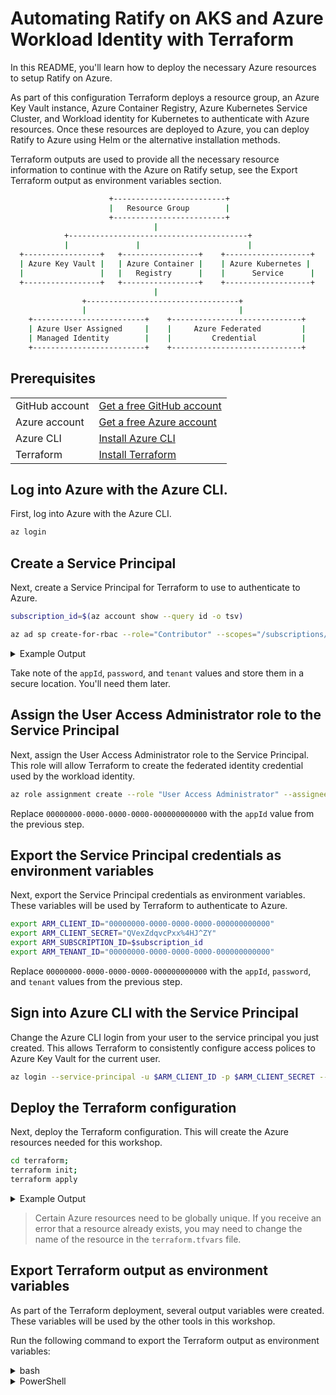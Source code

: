 # Automating Ratify on AKS and Azure Workload Identity with Terraform

In this README, you'll learn how to deploy the necessary Azure resources to setup Ratify on Azure.

As part of this configuration Terraform deploys a resource group, an Azure Key Vault instance, Azure Container Registry, Azure Kubernetes Service Cluster, and Workload identity for Kubernetes to authenticate with Azure resources. Once these resources are deployed to Azure, you can deploy Ratify to Azure using Helm or the alternative installation methods.

Terraform outputs are used to provide all the necessary resource information to continue with the Azure on Ratify setup, see the Export Terraform output as environment variables section.

```bash
                      +-------------------------+
                      |   Resource Group        |
                      +-------------------------+
                                |
            +----------------------------------------+
            |               |                        |
  +-----------------+   +-----------------+    +-------------------+
  | Azure Key Vault |   | Azure Container |    | Azure Kubernetes |
  |                 |   |   Registry      |    |      Service      |
  +-----------------+   +-----------------+    +-------------------+
                                |
                +----------------------------------+
                |                                  |
    +-------------------------+    +-----------------------------+
    | Azure User Assigned     |    |     Azure Federated         |
    | Managed Identity        |    |         Credential          |
    +-------------------------+    +-----------------------------+
```

## Prerequisites

| | |
|----------------------|------------------------------------------------------|
| GitHub account       | [Get a free GitHub account](https://github.com/join) |
| Azure account        | [Get a free Azure account](https://azure.microsoft.com/free) |
| Azure CLI            | [Install Azure CLI](https://docs.microsoft.com/en-us/cli/azure/install-azure-cli) |
| Terraform            | [Install Terraform](https://learn.hashicorp.com/tutorials/terraform/install-cli) |

## Log into Azure with the Azure CLI.

First, log into Azure with the Azure CLI.

```bash
az login
```

## Create a Service Principal

Next, create a Service Principal for Terraform to use to authenticate to Azure.

```bash
subscription_id=$(az account show --query id -o tsv)

az ad sp create-for-rbac --role="Contributor" --scopes="/subscriptions/$subscription_id"
```

<details>
<summary>Example Output</summary>

```output
{
  "appId": "00000000-0000-0000-0000-000000000000",
  "displayName": "azure-cli-2024-04-19-19-38-16",
  "name": "http://azure-cli-2024-04-19-19-38-16",
  "password": "QVexZdqvcPxx%4HJ^ZY",
  "tenant": "00000000-0000-0000-0000-000000000000"
}
```

</details>

Take note of the `appId`, `password`, and `tenant` values and store them in a secure location. You'll need them later.

## Assign the User Access Administrator role to the Service Principal

Next, assign the User Access Administrator role to the Service Principal. This role will allow Terraform to create the federated identity credential used by the workload identity.

```bash
az role assignment create --role "User Access Administrator" --assignee  "00000000-0000-0000-0000-000000000000" --scope "/subscriptions/$subscription_id"
```

Replace `00000000-0000-0000-0000-000000000000` with the `appId` value from the previous step.

## Export the Service Principal credentials as environment variables

Next, export the Service Principal credentials as environment variables. These variables will be used by Terraform to authenticate to Azure.

```bash
export ARM_CLIENT_ID="00000000-0000-0000-0000-000000000000"
export ARM_CLIENT_SECRET="QVexZdqvcPxx%4HJ^ZY"
export ARM_SUBSCRIPTION_ID=$subscription_id
export ARM_TENANT_ID="00000000-0000-0000-0000-000000000000"
```

Replace `00000000-0000-0000-0000-000000000000` with the `appId`, `password`, and `tenant` values from the previous step.

## Sign into Azure CLI with the Service Principal

Change the Azure CLI login from your user to the service principal you just created. This allows Terraform to consistently configure access polices to Azure Key Vault for the current user.

```bash
az login --service-principal -u $ARM_CLIENT_ID -p $ARM_CLIENT_SECRET --tenant $ARM_TENANT_ID
```

## Deploy the Terraform configuration

Next, deploy the Terraform configuration. This will create the Azure resources needed for this workshop.

```bash
cd terraform;
terraform init;
terraform apply
```

<details>
<summary>Example Output</summary>

```output
azurerm_resource_group.rg: Creating...
azurerm_resource_group.rg: Creation complete after 1s [id=/subscriptions/00000000-0000-0000-0000-000000000000/resourceGroups/rg]
azurerm_key_vault.kv: Creating...
azurerm_key_vault.kv: Creation complete after 4s [id=https://kv.vault.azure.net]
azurerm_user_assigned_identity.ua: Creating...
azurerm_user_assigned_identity.ua: Creation complete after 1s [id=/subscriptions/00000000-0000-0000-0000-000000000000/resourcegroups/rg/providers/Microsoft.ManagedIdentity/userAssignedIdentities/ua]
azurerm_container_registry.acr: Creating...
```

</details>


<div class="info" data-title="warning">

> Certain Azure resources need to be globally unique. If you receive an error that a resource already exists, you may need to change the name of the resource in the `terraform.tfvars` file.

</div>

## Export Terraform output as environment variables

As part of the Terraform deployment, several output variables were created. These variables will be used by the other tools in this workshop. 

Run the following command to export the Terraform output as environment variables:

<details>
<summary>bash</summary>

```bash
export GROUP_NAME="$(terraform output -raw resource_group_name)"
export AKS_NAME="$(terraform output -raw aks_cluster_name)"
export VAULT_URI="$(terraform output -raw key_vault_uri)"
export KEYVAULT_NAME="$(terraform output -raw key_vault_name)"
export ACR_NAME="$(terraform output -raw acr_name)"
export CERT_NAME="$(terraform output -raw ratify_certificate_name)"
export TENANT_ID="$(terraform output -raw tenant_id)"
export CLIENT_ID="$(terraform output -raw workload_identity_client_id)"
```

</details>

<details>

<summary>PowerShell</summary>

```pwsh
$GROUP_NAME="$(terraform output -raw resource_group_name)"
$AKS_NAME="$(terraform output -raw aks_cluster_name)"
$VAULT_URI="$(terraform output -raw key_vault_uri)"
$KEYVAULT_NAME="$(terraform output -raw key_vault_name)"
$ACR_NAME="$(terraform output -raw acr_name)"
$CERT_NAME="$(terraform output -raw ratify_certificate_name)"
$TENANT_ID="$(terraform output -raw tenant_id)"
$CLIENT_ID="$(terraform output -raw workload_identity_client_id)"
```

</details>
